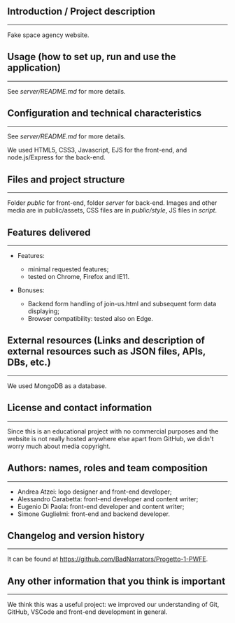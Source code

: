 ## Introduction / Project description
---

Fake space agency website.

## Usage (how to set up, run and use the application)
---

See *server/README.md* for more details.

## Configuration and technical characteristics
---

See *server/README.md* for more details.

We used HTML5, CSS3, Javascript, EJS for the front-end, and node.js/Express for the back-end.

## Files and project structure
---

Folder *public* for front-end, folder *server* for back-end.
Images and other media are in public/assets, CSS files are in *public/style*, JS files in *script*.

## Features delivered
---

* Features: 
  * minimal requested features;
  * tested on Chrome, Firefox and IE11.
  
* Bonuses:
  * Backend form handling of join-us.html and subsequent form data displaying;
  * Browser compatibility: tested also on Edge.

## External resources (Links and description of external resources such as JSON files, APIs, DBs, etc.)
---

We used MongoDB as a database.

## License and contact information
---

Since this is an educational project with no commercial purposes and the website is not really hosted anywhere else apart from GitHub, we didn't worry much about media copyright.

## Authors: names, roles and team composition
---

* Andrea Atzei: logo designer and front-end developer;
* Alessandro Carabetta: front-end developer and content writer;
* Eugenio Di Paola: front-end developer and content writer;
* Simone Guglielmi: front-end and backend developer.

## Changelog and version history
---

It can be found at https://github.com/BadNarrators/Progetto-1-PWFE.

## Any other information that you think is important
---

We think this was a useful project: we improved our understanding of Git, GitHub, VSCode and front-end development in general.